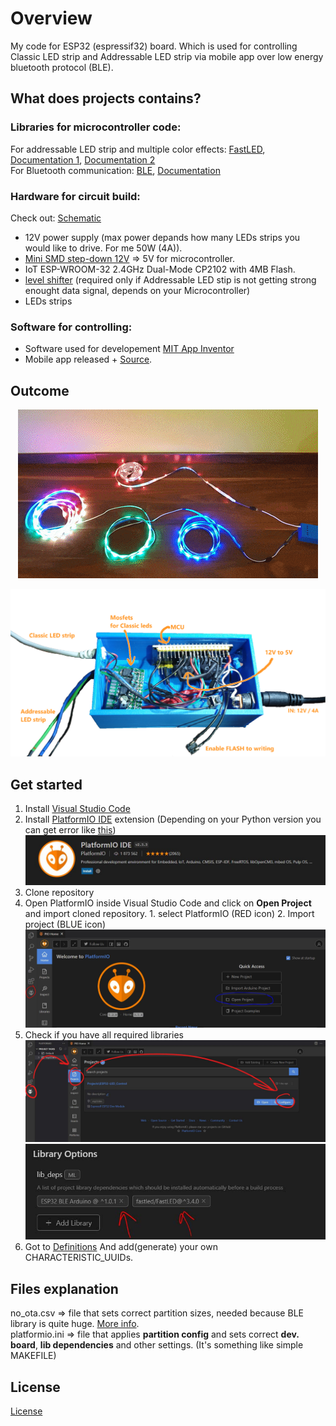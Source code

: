 # Overview
My code for ESP32 (espressif32) board. Which is used for controlling Classic LED strip and Addressable LED strip via mobile app over low energy bluetooth protocol (BLE).

## What does projects contains?
### Libraries for microcontroller code:
For addressable LED strip and multiple color effects: [FastLED](https://github.com/FastLED/FastLED), [Documentation 1](http://fastled.io/docs/3.1/index.html), [Documentation 2](https://github.com/FastLED/FastLED/wiki/Overview)  
For Bluetooth communication: [BLE](https://www.arduino.cc/reference/en/libraries/esp32-ble-arduino/), [Documentation](https://github.com/nkolban/ESP32_BLE_Arduino)  
### Hardware for circuit build:
Check out: [Schematic](/docs/schematics/Schematic.pdf)
- 12V power supply (max power depands how many LEDs strips you would like to drive. For me 50W (4A)).
- [Mini SMD step-down 12V](/docs/media/stepdown.png) => 5V for microcontroller.
- IoT ESP-WROOM-32 2.4GHz Dual-Mode CP2102 with 4MB Flash.
- [level shifter](/docs/media/levelshifter.png) (required only if Addressable LED stip is not getting strong enought data signal, depends on your Microcontroller)
- LEDs strips
### Software for controlling:
- Software used for developement [MIT App Inventor](http://ai2.appinventor.mit.edu)
- Mobile app released + [Source](/mobile_app/LED_Controller_AndroidApplication.aia).

## Outcome
<p align="center">
  <img src="/docs/media/outcome1.gif" alt="video of active leds">
</p>
<p align="center">
  <img width="600" src="/docs/media/outcome2.png" alt="image of controller">
</p>

## Get started
1. Install [Visual Studio Code](https://code.visualstudio.com/)
2. Install [PlatformIO IDE](https://platformio.org/) extension (Depending on your Python version you can get error like [this](https://community.platformio.org/t/platformio-installation-failed/17419))
![PlatfromIO Image1](docs/media/installation/install1.JPG)
3. Clone repository
4. Open PlatformIO inside Visual Studio Code and click on **Open Project** and import cloned repository. 1. select PlatformIO (RED icon) 2. Import project (BLUE icon)
![PlatfromIO Image2](docs/media/installation/install2.JPG)
5. Check if you have all required libraries
![PlatfromIO Image3](docs/media/installation/install3.JPG)
![PlatfromIO Image3](docs/media/installation/install4.JPG)  
6. Got to [Definitions](include/definitions.h) And add(generate) your own CHARACTERISTIC_UUIDs.

## Files explanation
no_ota.csv => file that sets correct partition sizes, needed because BLE library is quite huge. [More info](https://iotespresso.com/how-to-set-partitions-in-esp32/).  
platformio.ini => file that applies **partition config** and sets correct **dev. board**, **lib dependencies** and other settings. (It's something like simple MAKEFILE)
## License
[License](/LICENSE)
